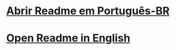 # [Abrir Readme em Português-BR](readmes/Readme-PT.md "Open")

# [Open Readme in English](readmes/Readme-EN.md "Open")
